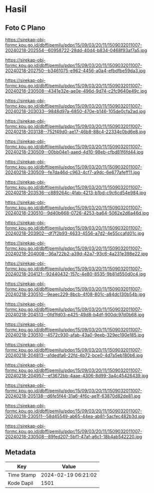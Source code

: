 # Hasil

## Foto C Plano

https://sirekap-obj-formc.kpu.go.id/dbff/pemilu/pdpr/15/09/03/20/11/1509032011007-20240218-202554--60958722-28dd-40d4-b834-0468f93af7a5.jpg

https://sirekap-obj-formc.kpu.go.id/dbff/pemilu/pdpr/15/09/03/20/11/1509032011007-20240218-202750--b3461075-e962-4456-a0a4-efbdfbe59da3.jpg

https://sirekap-obj-formc.kpu.go.id/dbff/pemilu/pdpr/15/09/03/20/11/1509032011007-20240218-230508--4341e32e-ae0e-496d-9d74-c2fc9640e49c.jpg

https://sirekap-obj-formc.kpu.go.id/dbff/pemilu/pdpr/15/09/03/20/11/1509032011007-20240218-203033--9848d97a-6850-470e-b146-105de0cfa2ad.jpg

https://sirekap-obj-formc.kpu.go.id/dbff/pemilu/pdpr/15/09/03/20/11/1509032011007-20240218-203138--752f49d0-ae17-46b8-88c4-22334c0bd6e8.jpg

https://sirekap-obj-formc.kpu.go.id/dbff/pemilu/pdpr/15/09/03/20/11/1509032011007-20240218-230509--00bb04e1-aaed-4d10-98eb-cfbd81f6fd44.jpg

https://sirekap-obj-formc.kpu.go.id/dbff/pemilu/pdpr/15/09/03/20/11/1509032011007-20240218-230509--fe7da46d-c963-4cf7-a9dc-6e677afeff11.jpg

https://sirekap-obj-formc.kpu.go.id/dbff/pemilu/pdpr/15/09/03/20/11/1509032011007-20240218-203536--c889264c-4fab-4213-b1bd-c9c6cd54e984.jpg

https://sirekap-obj-formc.kpu.go.id/dbff/pemilu/pdpr/15/09/03/20/11/1509032011007-20240218-230510--9d40b668-0726-4253-ba64-5062e2d6a46d.jpg

https://sirekap-obj-formc.kpu.go.id/dbff/pemilu/pdpr/15/09/03/20/11/1509032011007-20240218-203902--df7f2b93-4633-4556-a7d2-4e55ccafd01c.jpg

https://sirekap-obj-formc.kpu.go.id/dbff/pemilu/pdpr/15/09/03/20/11/1509032011007-20240218-204008--36a722b2-a39d-42a7-93c6-4a231e398e22.jpg

https://sirekap-obj-formc.kpu.go.id/dbff/pemilu/pdpr/15/09/03/20/11/1509032011007-20240218-204121--92440432-157c-4e80-8535-9b81d550d0c4.jpg

https://sirekap-obj-formc.kpu.go.id/dbff/pemilu/pdpr/15/09/03/20/11/1509032011007-20240218-230510--9eaec229-8bcb-4f08-801c-a84dc130b54b.jpg

https://sirekap-obj-formc.kpu.go.id/dbff/pemilu/pdpr/15/09/03/20/11/1509032011007-20240218-204513--0fd1fd03-e425-49d8-b4df-900dc97d0b68.jpg

https://sirekap-obj-formc.kpu.go.id/dbff/pemilu/pdpr/15/09/03/20/11/1509032011007-20240218-230510--4572c930-afab-43a0-9eeb-329ec190e185.jpg

https://sirekap-obj-formc.kpu.go.id/dbff/pemilu/pdpr/15/09/03/20/11/1509032011007-20240218-204813--a1dedfa6-22fd-4b72-bce0-4d7a5eb180b6.jpg

https://sirekap-obj-formc.kpu.go.id/dbff/pemilu/pdpr/15/09/03/20/11/1509032011007-20240218-204957--ef3672bb-4aae-4306-8d99-3a4c45426439.jpg

https://sirekap-obj-formc.kpu.go.id/dbff/pemilu/pdpr/15/09/03/20/11/1509032011007-20240218-205138--d6fe5f44-31a6-4f6c-ae1f-63870d82de81.jpg

https://sirekap-obj-formc.kpu.go.id/dbff/pemilu/pdpr/15/09/03/20/11/1509032011007-20240218-230511--58d45549-ab65-44ea-ab81-5acfec482b3d.jpg

https://sirekap-obj-formc.kpu.go.id/dbff/pemilu/pdpr/15/09/03/20/11/1509032011007-20240218-230508--89fed207-5bf1-47af-a6c1-18b4ab542220.jpg


## Metadata

| Key        | Value               |
| ---------- | ------------------- |
| Time Stamp | 2024-02-19 06:21:02 |
| Kode Dapil | 1501                |



